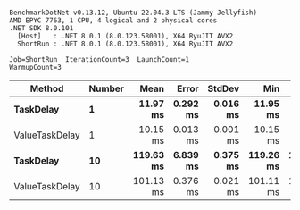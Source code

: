 ```

BenchmarkDotNet v0.13.12, Ubuntu 22.04.3 LTS (Jammy Jellyfish)
AMD EPYC 7763, 1 CPU, 4 logical and 2 physical cores
.NET SDK 8.0.101
  [Host]   : .NET 8.0.1 (8.0.123.58001), X64 RyuJIT AVX2
  ShortRun : .NET 8.0.1 (8.0.123.58001), X64 RyuJIT AVX2

Job=ShortRun  IterationCount=3  LaunchCount=1  
WarmupCount=3  

```
| Method         | Number | Mean      | Error    | StdDev   | Min       | Max       | Allocated |
|--------------- |------- |----------:|---------:|---------:|----------:|----------:|----------:|
| **TaskDelay**      | **1**      |  **11.97 ms** | **0.292 ms** | **0.016 ms** |  **11.95 ms** |  **11.98 ms** |     **352 B** |
| ValueTaskDelay | 1      |  10.15 ms | 0.013 ms | 0.001 ms |  10.15 ms |  10.15 ms |     192 B |
| **TaskDelay**      | **10**     | **119.63 ms** | **6.839 ms** | **0.375 ms** | **119.26 ms** | **120.01 ms** |    **2053 B** |
| ValueTaskDelay | 10     | 101.13 ms | 0.376 ms | 0.021 ms | 101.11 ms | 101.16 ms |     381 B |
